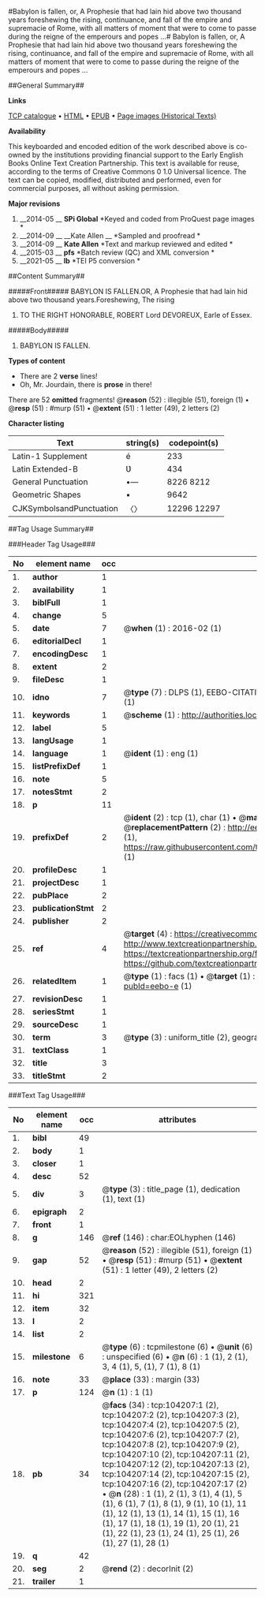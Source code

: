 #Babylon is fallen, or, A Prophesie that had lain hid above two thousand years foreshewing the rising, continuance, and fall of the empire and supremacie of Rome, with all matters of moment that were to come to passe during the reigne of the emperours and popes ...#
Babylon is fallen, or, A Prophesie that had lain hid above two thousand years foreshewing the rising, continuance, and fall of the empire and supremacie of Rome, with all matters of moment that were to come to passe during the reigne of the emperours and popes ...

##General Summary##

**Links**

[TCP catalogue](http://www.ota.ox.ac.uk/tcp/)  • 
[HTML](http://tei.it.ox.ac.uk/tcp/Texts-HTML/free/A49/A49769.html)  • 
[EPUB](http://tei.it.ox.ac.uk/tcp/Texts-EPUB/free/A49/A49769.epub) • 
[Page images (Historical Texts)](https://historicaltexts.jisc.ac.uk/eebo-15620151e)

**Availability**

This keyboarded and encoded edition of the work described above is co-owned by the
    institutions providing financial support to the Early English Books Online Text Creation
    Partnership. This text is available for reuse, according to the terms of  Creative Commons 0 1.0 Universal
    licence. The text can be copied, modified, distributed and performed, even for commercial
    purposes, all without asking permission.

**Major revisions**

1. __2014-05 __ __SPi Global__ *Keyed and coded from ProQuest page images *
1. __2014-09 __ __Kate Allen __ *Sampled and proofread *
1. __2014-09 __ __Kate Allen__ *Text and markup reviewed and edited *
1. __2015-03 __ __pfs__ *Batch review (QC) and XML conversion *
1. __2021-05 __ __lb__ *TEI P5 conversion *

##Content Summary##

#####Front#####
BABYLON IS FALLEN.OR, A Prophesie that had lain hid above two thousand years.Foreshewing, The rising
1. TO THE RIGHT HONORABLE, ROBERT Lord DEVOREUX, Earle of Essex.

#####Body#####

1. BABYLON IS FALLEN.

**Types of content**

  * There are 2 **verse** lines!
  * Oh, Mr. Jourdain, there is **prose** in there!

There are 52 **omitted** fragments! 
 @__reason__ (52) : illegible (51), foreign (1)  •  @__resp__ (51) : #murp (51)  •  @__extent__ (51) : 1 letter (49), 2 letters (2)

**Character listing**


|Text|string(s)|codepoint(s)|
|---|---|---|
|Latin-1 Supplement|é|233|
|Latin Extended-B|Ʋ|434|
|General Punctuation|•—|8226 8212|
|Geometric Shapes|▪|9642|
|CJKSymbolsandPunctuation|〈〉|12296 12297|

##Tag Usage Summary##

###Header Tag Usage###

|No|element name|occ|attributes|
|---|---|---|---|
|1.|__author__|1||
|2.|__availability__|1||
|3.|__biblFull__|1||
|4.|__change__|5||
|5.|__date__|7| @__when__ (1) : 2016-02 (1)|
|6.|__editorialDecl__|1||
|7.|__encodingDesc__|1||
|8.|__extent__|2||
|9.|__fileDesc__|1||
|10.|__idno__|7| @__type__ (7) : DLPS (1), EEBO-CITATION (1), VID (1), EEBO-PROQUEST (1), STC (2), OCLC (1)|
|11.|__keywords__|1| @__scheme__ (1) : http://authorities.loc.gov/ (1)|
|12.|__label__|5||
|13.|__langUsage__|1||
|14.|__language__|1| @__ident__ (1) : eng (1)|
|15.|__listPrefixDef__|1||
|16.|__note__|5||
|17.|__notesStmt__|2||
|18.|__p__|11||
|19.|__prefixDef__|2| @__ident__ (2) : tcp (1), char (1)  •  @__matchPattern__ (2) : ([0-9\-]+):([0-9IVX]+) (1), (.+) (1)  •  @__replacementPattern__ (2) : http://eebo.chadwyck.com/downloadtiff?vid=$1&page=$2 (1), https://raw.githubusercontent.com/textcreationpartnership/Texts/master/tcpchars.xml#$1 (1)|
|20.|__profileDesc__|1||
|21.|__projectDesc__|1||
|22.|__pubPlace__|2||
|23.|__publicationStmt__|2||
|24.|__publisher__|2||
|25.|__ref__|4| @__target__ (4) : https://creativecommons.org/publicdomain/zero/1.0/ (1), http://www.textcreationpartnership.org/docs/. (1), https://textcreationpartnership.org/faq/#faq05 (1), https://github.com/textcreationpartnership (1)|
|26.|__relatedItem__|1| @__type__ (1) : facs (1)  •  @__target__ (1) : https://data.historicaltexts.jisc.ac.uk/view?pubId=eebo-e (1)|
|27.|__revisionDesc__|1||
|28.|__seriesStmt__|1||
|29.|__sourceDesc__|1||
|30.|__term__|3| @__type__ (3) : uniform_title (2), geographic_name (1)|
|31.|__textClass__|1||
|32.|__title__|3||
|33.|__titleStmt__|2||


###Text Tag Usage###

|No|element name|occ|attributes|
|---|---|---|---|
|1.|__bibl__|49||
|2.|__body__|1||
|3.|__closer__|1||
|4.|__desc__|52||
|5.|__div__|3| @__type__ (3) : title_page (1), dedication (1), text (1)|
|6.|__epigraph__|2||
|7.|__front__|1||
|8.|__g__|146| @__ref__ (146) : char:EOLhyphen (146)|
|9.|__gap__|52| @__reason__ (52) : illegible (51), foreign (1)  •  @__resp__ (51) : #murp (51)  •  @__extent__ (51) : 1 letter (49), 2 letters (2)|
|10.|__head__|2||
|11.|__hi__|321||
|12.|__item__|32||
|13.|__l__|2||
|14.|__list__|2||
|15.|__milestone__|6| @__type__ (6) : tcpmilestone (6)  •  @__unit__ (6) : unspecified (6)  •  @__n__ (6) : 1 (1), 2 (1), 3, 4 (1), 5, (1), 7 (1), 8 (1)|
|16.|__note__|33| @__place__ (33) : margin (33)|
|17.|__p__|124| @__n__ (1) : 1 (1)|
|18.|__pb__|34| @__facs__ (34) : tcp:104207:1 (2), tcp:104207:2 (2), tcp:104207:3 (2), tcp:104207:4 (2), tcp:104207:5 (2), tcp:104207:6 (2), tcp:104207:7 (2), tcp:104207:8 (2), tcp:104207:9 (2), tcp:104207:10 (2), tcp:104207:11 (2), tcp:104207:12 (2), tcp:104207:13 (2), tcp:104207:14 (2), tcp:104207:15 (2), tcp:104207:16 (2), tcp:104207:17 (2)  •  @__n__ (28) : 1 (1), 2 (1), 3 (1), 4 (1), 5 (1), 6 (1), 7 (1), 8 (1), 9 (1), 10 (1), 11 (1), 12 (1), 13 (1), 14 (1), 15 (1), 16 (1), 17 (1), 18 (1), 19 (1), 20 (1), 21 (1), 22 (1), 23 (1), 24 (1), 25 (1), 26 (1), 27 (1), 28 (1)|
|19.|__q__|42||
|20.|__seg__|2| @__rend__ (2) : decorInit (2)|
|21.|__trailer__|1||
